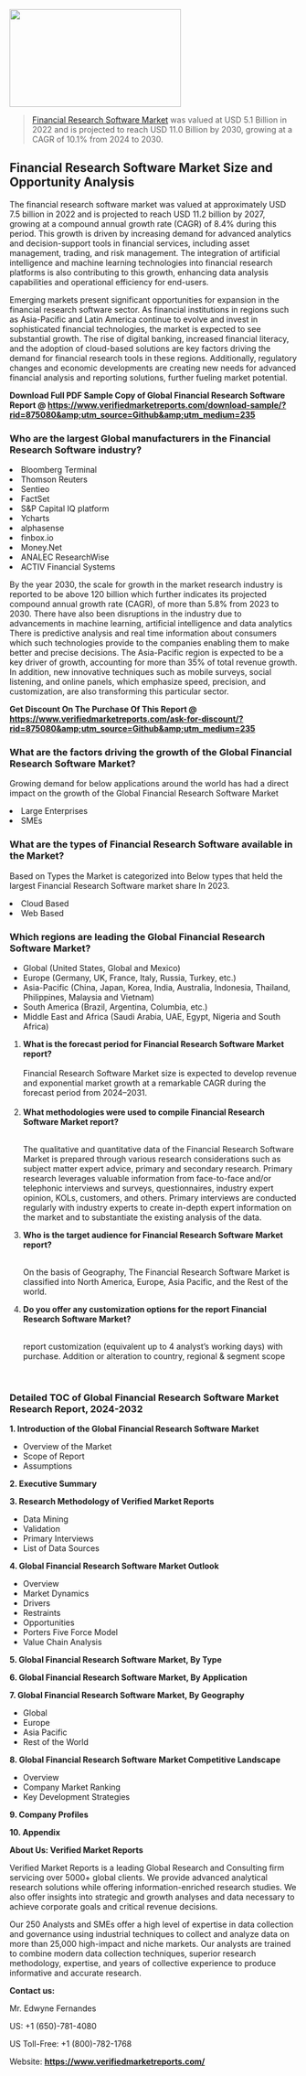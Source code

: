 <img src="https://ffe5etoiles.com/wp-content/uploads/2024/12/MST1-300x171.png" alt="" width="300" height="171" class="alignnone size-medium wp-image-20088" /><blockquote><p><p><a href="https://www.verifiedmarketreports.com/download-sample/?rid=875080&utm_source=Github&utm_medium=235" target="_blank">Financial Research Software Market</a> was valued at USD 5.1 Billion in 2022 and is projected to reach USD 11.0 Billion by 2030, growing at a CAGR of 10.1% from 2024 to 2030.</p></blockquote><p><h2>Financial Research Software Market Size and Opportunity Analysis</h2><p>The financial research software market was valued at approximately USD 7.5 billion in 2022 and is projected to reach USD 11.2 billion by 2027, growing at a compound annual growth rate (CAGR) of 8.4% during this period. This growth is driven by increasing demand for advanced analytics and decision-support tools in financial services, including asset management, trading, and risk management. The integration of artificial intelligence and machine learning technologies into financial research platforms is also contributing to this growth, enhancing data analysis capabilities and operational efficiency for end-users.</p><p>Emerging markets present significant opportunities for expansion in the financial research software sector. As financial institutions in regions such as Asia-Pacific and Latin America continue to evolve and invest in sophisticated financial technologies, the market is expected to see substantial growth. The rise of digital banking, increased financial literacy, and the adoption of cloud-based solutions are key factors driving the demand for financial research tools in these regions. Additionally, regulatory changes and economic developments are creating new needs for advanced financial analysis and reporting solutions, further fueling market potential.</p></p><p class=""><strong>Download Full PDF Sample Copy of Global Financial Research Software Report @ <a href="https://www.verifiedmarketreports.com/download-sample/?rid=875080&amp;utm_source=Github&amp;utm_medium=235" target="_blank">https://www.verifiedmarketreports.com/download-sample/?rid=875080&amp;utm_source=Github&amp;utm_medium=235</a></strong></p><h3 id="" class="">Who are the largest Global manufacturers in the Financial Research Software industry?</h3><p><li>Bloomberg Terminal</li><li> Thomson Reuters</li><li> Sentieo</li><li> FactSet</li><li> S&P Capital IQ platform</li><li> Ycharts</li><li> alphasense</li><li> finbox.io</li><li> Money.Net</li><li> ANALEC ResearchWise</li><li> ACTIV Financial Systems</li></p><div class=""><div class="" dir="" data-message-author-role="" data-message-id="" data-message-model-slug=""><div class=""><div class=""><div class=""><div class="" dir="" data-message-author-role="" data-message-id="" data-message-model-slug=""><div class=""><div class=""><p>By the year 2030, the scale for growth in the market research industry is reported to be above 120 billion which further indicates its projected compound annual growth rate (CAGR), of more than 5.8% from 2023 to 2030. There have also been disruptions in the industry due to advancements in machine learning, artificial intelligence and data analytics There is predictive analysis and real time information about consumers which such technologies provide to the companies enabling them to make better and precise decisions. The Asia-Pacific region is expected to be a key driver of growth, accounting for more than 35% of total revenue growth. In addition, new innovative techniques such as mobile surveys, social listening, and online panels, which emphasize speed, precision, and customization, are also transforming this particular sector.</p><p><strong>Get Discount On The Purchase Of This Report @&nbsp; <a href="https://www.verifiedmarketreports.com/ask-for-discount/?rid=875080&amp;utm_source=Github&amp;utm_medium=235" target="_blank">https://www.verifiedmarketreports.com/ask-for-discount/?rid=875080&amp;utm_source=Github&amp;utm_medium=235</a></strong></p></div></div></div></div></div></div></div></div><h3 id="" class="">What are the factors driving the growth of the Global Financial Research Software Market?</h3><p id="" class="">Growing demand for below applications around the world has had a direct impact on the growth of the Global Financial Research Software Market</p><p id="" class=""><li>Large Enterprises</li><li> SMEs</li></p><h3 id="" class="">What are the types of Financial Research Software available in the Market?</h3><p id="" class="">Based on Types the Market is categorized into Below types that held the largest Financial Research Software market share In 2023.</p><p id="" class=""><li>Cloud Based</li><li> Web Based</li></p><h3 id="" class="">Which regions are leading the Global Financial Research Software Market?</h3><ul><li>Global (United States, Global and Mexico)</li><li>Europe (Germany, UK, France, Italy, Russia, Turkey, etc.)</li><li>Asia-Pacific (China, Japan, Korea, India, Australia, Indonesia, Thailand, Philippines, Malaysia and Vietnam)</li><li>South America (Brazil, Argentina, Columbia, etc.)</li><li>Middle East and Africa (Saudi Arabia, UAE, Egypt, Nigeria and South Africa)</li></ul><p><ol><li><strong>What is the forecast period for Financial Research Software Market report?<br /></strong><br /><span data-sheets-root="1" data-sheets-value="{&quot;1&quot;:2,&quot;2&quot;:&quot;XXXX size is expected to develop revenue and exponential market growth at a remarkable CAGR during the forecast period from 2024&ndash;2030.&quot;}" data-sheets-userformat="{&quot;2&quot;:12674,&quot;4&quot;:{&quot;1&quot;:2,&quot;2&quot;:16776960},&quot;10&quot;:2,&quot;11&quot;:0,&quot;15&quot;:&quot;Arial&quot;,&quot;16&quot;:12}">Financial Research Software Market size is expected to develop revenue and exponential market growth at a remarkable CAGR during the forecast period from 2024&ndash;2031.</span><br /><br /></li><li><strong>What methodologies were used to compile Financial Research Software Market report?<br /><br /></strong><p>The qualitative and quantitative data of the&nbsp;Financial Research Software Market is prepared through various research considerations such as subject matter expert advice, primary and secondary research. Primary research leverages valuable information from face-to-face and/or telephonic interviews and surveys, questionnaires, industry expert opinion, KOLs, customers, and others. Primary interviews are conducted regularly with industry experts to create in-depth expert information on the market and to substantiate the existing analysis of the data.&nbsp;</p></li><li><strong>Who is the target audience for Financial Research Software Market report?<br /><br /></strong><p>On the basis of Geography, The&nbsp;Financial Research Software Market is classified into North America, Europe, Asia Pacific, and the Rest of the world.</p></li><li><strong>Do you offer any customization options for the report Financial Research Software Market?<br /><br /></strong><p>report customization (equivalent up to 4 analyst&rsquo;s working days) with purchase. Addition or alteration to country, regional &amp; segment scope</p><p>&nbsp;</p></li></ol></p><h3 id="" class="">Detailed TOC of Global Financial Research Software Market Research Report, 2024-2032</h3><p id="" class=""><strong>1. Introduction of the Global Financial Research Software Market</strong></p><ul><li>Overview of the Market</li><li>Scope of Report</li><li>Assumptions</li></ul><p id="" class=""><strong>2. Executive Summary</strong></p><p id="" class=""><strong>3. Research Methodology of&nbsp;Verified Market Reports</strong></p><ul><li>Data Mining</li><li>Validation</li><li>Primary Interviews</li><li>List of Data Sources</li></ul><p id="" class=""><strong>4. Global Financial Research Software Market Outlook</strong></p><ul><li>Overview</li><li>Market Dynamics</li><li>Drivers</li><li>Restraints</li><li>Opportunities</li><li>Porters Five Force Model</li><li>Value Chain Analysis</li></ul><p id="" class=""><strong>5. Global Financial Research Software Market, By&nbsp;Type</strong></p><p id="" class=""><strong>6. Global Financial Research Software Market, By Application</strong></p><p id="" class=""><strong>7. Global Financial Research Software Market, By Geography</strong></p><ul><li>Global</li><li>Europe</li><li>Asia Pacific</li><li>Rest of the World</li></ul><p id="" class=""><strong>8. Global Financial Research Software Market Competitive Landscape</strong></p><ul><li>Overview</li><li>Company Market Ranking</li><li>Key Development Strategies</li></ul><p id="" class=""><strong>9. Company Profiles</strong></p><p id="" class=""><strong>10. Appendix</strong></p><p id="" class=""><strong>About Us: Verified Market Reports</strong></p><p id="" class="">Verified Market Reports is a leading Global Research and Consulting firm servicing over 5000+ global clients. We provide advanced analytical research solutions while offering information-enriched research studies. We also offer insights into strategic and growth analyses and data necessary to achieve corporate goals and critical revenue decisions.</p><p id="" class="">Our 250 Analysts and SMEs offer a high level of expertise in data collection and governance using industrial techniques to collect and analyze data on more than 25,000 high-impact and niche markets. Our analysts are trained to combine modern data collection techniques, superior research methodology, expertise, and years of collective experience to produce informative and accurate research.</p><p id="" class=""><strong>Contact us:</strong></p><p id="" class="">Mr. Edwyne Fernandes</p><p id="" class="">US: +1 (650)-781-4080</p><p id="" class="">US Toll-Free: +1 (800)-782-1768</p><p id="" class="">Website: <a target="" data-test-app-aware-link=""><strong>https://www.verifiedmarketreports.com/</strong></a></p>
